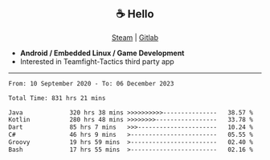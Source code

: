 <h2 align="center"> ☕ Hello </h2>

<p align="center">
  <a href="https://steamcommunity.com/id/Niforances/">Steam</a> |
  <a href="https://gitlab.com/niforances">Gitlab</a>
</p>

 - **Android / Embedded Linux / Game Development**
 - Interested in Teamfight-Tactics third party app

------

<!--START_SECTION:waka-->

```txt
From: 10 September 2020 - To: 06 December 2023

Total Time: 831 hrs 21 mins

Java             320 hrs 38 mins >>>>>>>>>>---------------   38.57 %
Kotlin           280 hrs 48 mins >>>>>>>>-----------------   33.78 %
Dart             85 hrs 7 mins   >>>----------------------   10.24 %
C#               46 hrs 9 mins   >------------------------   05.55 %
Groovy           19 hrs 59 mins  >------------------------   02.40 %
Bash             17 hrs 55 mins  >------------------------   02.16 %
```

<!--END_SECTION:waka-->
